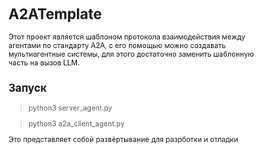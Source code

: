 # A2ATemplate

Этот проект является шаблоном протокола взаимодействия между агентами по стандарту A2A, с его помощью можно создавать мультиагентные системы, для этого достаточно заменить шаблонную часть на вызов LLM.

## Запуск

> python3 server_agent.py

> python3 a2a_client_agent.py

Это представляет собой развёртывание для разрботки и отладки
